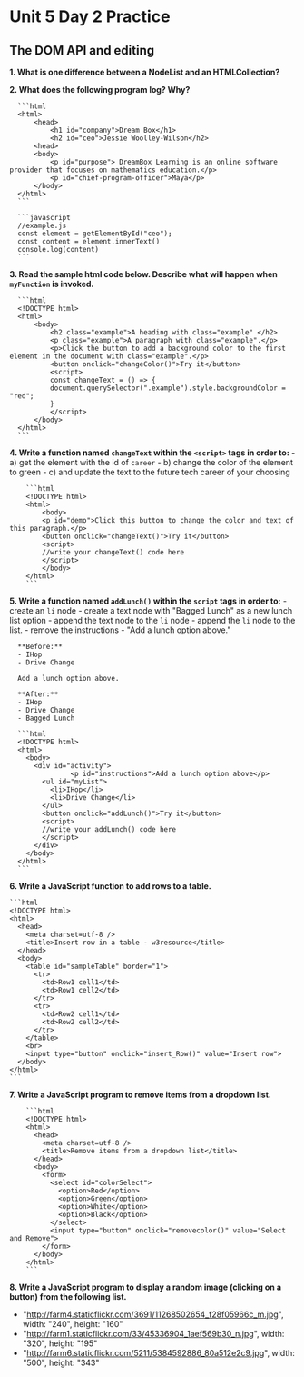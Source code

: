 # Unit 5 Day 2 Practice
## The DOM API and editing

**1. What is one difference between a NodeList and an HTMLCollection?**


**2. What does the following program log? Why?**

      ```html
      <html>
          <head>
              <h1 id="company">Dream Box</h1>
              <h2 id="ceo">Jessie Woolley-Wilson</h2>
          <head>
          <body>
              <p id="purpose"> DreamBox Learning is an online software provider that focuses on mathematics education.</p>
              <p id="chief-program-officer">Maya</p>
          </body>
      </html>
      ```

      ```javascript
      //example.js
      const element = getElementById("ceo");
      const content = element.innerText()
      console.log(content)
      ```


**3. Read the sample html code below. Describe what will happen when `myFunction` is invoked.**

      ```html
      <!DOCTYPE html>
      <html>
          <body>
              <h2 class="example">A heading with class="example" </h2>
              <p class="example">A paragraph with class="example".</p> 
              <p>Click the button to add a background color to the first element in the document with class="example".</p>
              <button onclick="changeColor()">Try it</button>
              <script>
              const changeText = () => {
              document.querySelector(".example").style.backgroundColor = "red";
              }
              </script>
          </body>
      </html>
      ```

**4. Write a function named `changeText` within the `<script>` tags in order to:**
    - a) get the element with the id of `career`
    - b) change the color of the element to green
    - c) and update the text to the future tech career of your choosing

        ```html
        <!DOCTYPE html>
        <html>
            <body>
            <p id="demo">Click this button to change the color and text of this paragraph.</p>
            <button onclick="changeText()">Try it</button>
            <script>
            //write your changeText() code here
            </script>
            </body>
        </html>
        ```


**5. Write a function named `addLunch()` within the `script` tags in order to:**
    - create an `li` node
    - create a text node with "Bagged Lunch" as a new lunch list option
    - append the text node to the `li` node
    - append the `li` node to the list.
    - remove the instructions - "Add a lunch option above."

      **Before:**
      - IHop
      - Drive Change

      Add a lunch option above.

      **After:**
      - IHop
      - Drive Change
      - Bagged Lunch
      
      ```html
      <!DOCTYPE html>
      <html>
        <body>
          <div id="activity">
                   <p id="instructions">Add a lunch option above</p>
            <ul id="myList">
              <li>IHop</li>
              <li>Drive Change</li>
            </ul>
            <button onclick="addLunch()">Try it</button>
            <script>
            //write your addLunch() code here
            </script>
          </div>
        </body>
      </html>
      ```

**6. Write a JavaScript function to add rows to a table.**

    ```html
    <!DOCTYPE html>
    <html>
      <head>
        <meta charset=utf-8 />
        <title>Insert row in a table - w3resource</title>
      </head>
      <body>
        <table id="sampleTable" border="1">
          <tr>
            <td>Row1 cell1</td>
            <td>Row1 cell2</td>
          </tr>
          <tr>
            <td>Row2 cell1</td>
            <td>Row2 cell2</td>
          </tr>
        </table>
        <br>
        <input type="button" onclick="insert_Row()" value="Insert row"> 
      </body>
    </html>
    ```

**7. Write a JavaScript program to remove items from a dropdown list.**

        ```html
        <!DOCTYPE html>
        <html>
          <head>
            <meta charset=utf-8 />
            <title>Remove items from a dropdown list</title>
          </head>
          <body>
            <form>
              <select id="colorSelect">
                <option>Red</option>
                <option>Green</option>
                <option>White</option>
                <option>Black</option>
              </select>
              <input type="button" onclick="removecolor()" value="Select and Remove">
            </form>
          </body>
        </html>
        ```

**8. Write a JavaScript program to display a random image (clicking on a button) from the following list.**

  * "http://farm4.staticflickr.com/3691/11268502654_f28f05966c_m.jpg", width: "240", height: "160"
  * "http://farm1.staticflickr.com/33/45336904_1aef569b30_n.jpg", width: "320", height: "195"
  * "http://farm6.staticflickr.com/5211/5384592886_80a512e2c9.jpg", width: "500", height: "343"
